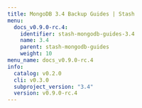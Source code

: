 ```yaml
---
title: MongoDB 3.4 Backup Guides | Stash
menu:
  docs_v0.9.0-rc.4:
    identifier: stash-mongodb-guides-3.4
    name: 3.4
    parent: stash-mongodb-guides
    weight: 10
menu_name: docs_v0.9.0-rc.4
info:
  catalog: v0.2.0
  cli: v0.3.0
  subproject_version: "3.4"
  version: v0.9.0-rc.4
---
```


